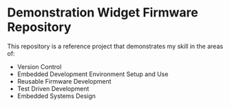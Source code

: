 # Demonstration Widget Firmware Repository
This repository is a reference project that demonstrates my skill in the areas of:
- Version Control
- Embedded Development Environment Setup and Use
- Reusable Firmware Development
- Test Driven Development
- Embedded Systems Design